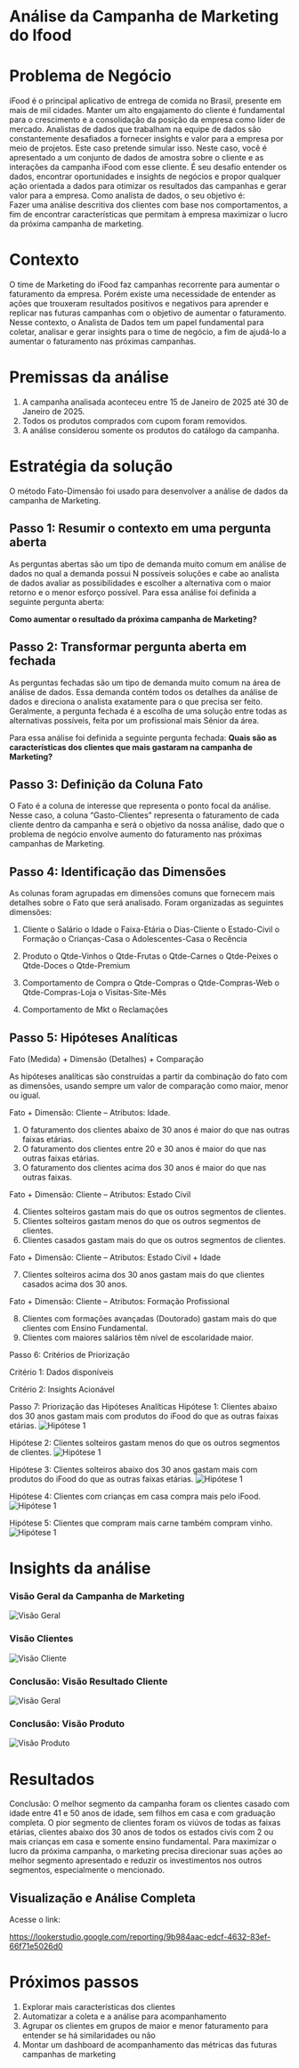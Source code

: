 # Análise da Campanha de Marketing do Ifood

# Problema de Negócio
iFood é o principal aplicativo de entrega de comida no Brasil, presente em mais de mil cidades.
Manter um alto engajamento do cliente é fundamental para o crescimento e a consolidação da posição da empresa como líder de mercado. Analistas de dados que trabalham na equipe de dados são constantemente desafiados a fornecer insights e valor para a empresa por meio de projetos.
Este caso pretende simular isso. Neste caso, você é apresentado a um conjunto de dados de amostra sobre o cliente e as interações da campanha iFood com esse cliente. É seu desafio entender os dados, encontrar oportunidades e insights de negócios e propor qualquer ação orientada a dados para otimizar os resultados das campanhas e gerar valor para a empresa.
Como analista de dados, o seu objetivo é:  
Fazer uma análise descritiva dos clientes com base nos comportamentos, a fim de encontrar características que permitam à empresa maximizar o lucro da próxima campanha de marketing.

# Contexto
O time de Marketing do iFood faz campanhas recorrente para aumentar o faturamento da empresa. Porém existe uma necessidade de entender as ações que trouxeram resultados positivos e negativos para aprender e replicar nas futuras campanhas com o objetivo de aumentar o faturamento.
Nesse contexto, o Analista de Dados tem um papel fundamental para coletar, analisar e gerar insights para o time de negócio, a fim de ajudá-lo a aumentar o faturamento nas próximas campanhas.

# Premissas da análise
1.	A campanha analisada aconteceu entre 15 de Janeiro de 2025 até 30 de Janeiro de 2025.
2.	Todos os produtos comprados com cupom foram removidos.
3.	A análise considerou somente os produtos do catálogo da campanha.
   
# Estratégia da solução
O método Fato-Dimensão foi usado para desenvolver a análise de dados da campanha de Marketing.

## Passo 1: Resumir o contexto em uma pergunta aberta
As perguntas abertas são um tipo de demanda muito comum em análise de dados no qual a demanda possui N possíveis soluções e cabe ao analista de dados avaliar as possibilidades e escolher a alternativa com o maior retorno e o menor esforço possível.
Para essa análise foi definida a seguinte pergunta aberta:

**Como aumentar o resultado da próxima campanha de Marketing?**

## Passo 2: Transformar pergunta aberta em fechada
As perguntas fechadas são um tipo de demanda muito comum na área de análise de dados. Essa demanda contém todos os detalhes da análise de dados e direciona o analista exatamente para o que precisa ser feito.
Geralmente, a pergunta fechada é a escolha de uma solução entre todas as alternativas possíveis, feita por um profissional mais Sênior da área.

Para essa análise foi definida a seguinte pergunta fechada:
**Quais são as características dos clientes que mais gastaram na campanha de Marketing?**

## Passo 3: Definição da Coluna Fato
O Fato é a coluna de interesse que representa o ponto focal da análise. Nesse caso, a coluna “Gasto-Clientes” representa o faturamento de cada cliente dentro da campanha e será o objetivo da nossa análise, dado que o problema de negócio envolve aumento do faturamento nas próximas campanhas de Marketing.

## Passo 4: Identificação das Dimensões
As colunas foram agrupadas em dimensões comuns que fornecem mais detalhes sobre o Fato que será analisado. Foram organizadas as seguintes dimensões:

1.	Cliente
  o	Salário
  o	Idade
  o	Faixa-Etária
  o	Dias-Cliente
  o	Estado-Civil
  o	Formação
  o	Crianças-Casa
  o	Adolescentes-Casa
  o	Recência

2.	Produto
  o	Qtde-Vinhos
  o	Qtde-Frutas
  o	Qtde-Carnes
  o	Qtde-Peixes
  o	Qtde-Doces
  o	Qtde-Premium

3.	Comportamento de Compra
  o	Qtde-Compras
  o	Qtde-Compras-Web
  o	Qtde-Compras-Loja
  o	Visitas-Site-Mês

4.	Comportamento de Mkt
  o	Reclamações

## Passo 5: Hipóteses Analíticas
Fato (Medida) + Dimensão (Detalhes) + Comparação

As hipóteses analíticas são construídas a partir da combinação do fato com as dimensões, usando sempre um valor de comparação como maior, menor ou igual.

Fato + Dimensão: Cliente – Atributos: Idade.

1.	O faturamento dos clientes abaixo de 30 anos é maior do que nas outras faixas etárias.
2.	O faturamento dos clientes entre 20 e 30 anos é maior do que nas outras faixas etárias.
3.	O faturamento dos clientes acima dos 30 anos é maior do que nas outras faixas.
   
Fato + Dimensão: Cliente – Atributos: Estado Civil

4.	Clientes solteiros gastam mais do que os outros segmentos de clientes.
5.	Clientes solteiros gastam menos do que os outros segmentos de clientes.
6.	Clientes casados gastam mais do que os outros segmentos de clientes.
   
Fato + Dimensão: Cliente – Atributos: Estado Civil + Idade

7.	Clientes solteiros acima dos 30 anos gastam mais do que clientes casados acima dos 30 anos.
    
Fato + Dimensão: Cliente – Atributos: Formação Profissional

8.	Clientes com formações avançadas (Doutorado) gastam mais do que clientes com Ensino Fundamental.
9.	Clientes com maiores salários têm nível de escolaridade maior.

Passo 6: Critérios de Priorização

Critério 1: Dados disponíveis

Critério 2: Insights Acionável

Passo 7: Priorização das Hipóteses Analíticas
Hipótese 1: Clientes abaixo dos 30 anos gastam mais com produtos do iFood do que as outras faixas etárias.
![Hipótese 1](img/hipotese1.png)

Hipótese 2: Clientes solteiros gastam menos do que os outros segmentos de clientes.
![Hipótese 1](img\hipotese2.png)

Hipótese 3: Clientes solteiros abaixo dos 30 anos gastam mais com produtos do iFood do que as outras faixas etárias.
![Hipótese 1](img\hipotese3.png)

Hipótese 4: Clientes com crianças em casa compra mais pelo iFood.
![Hipótese 1](img\hipotese4.png)

Hipótese 5: Clientes que compram mais carne também compram vinho.
![Hipótese 1](img\hipotese5.png)

# Insights da análise
### Visão Geral da Campanha de Marketing
![Visão Geral](img\visao-geral.png)

### Visão Clientes
![Visão Cliente](img\visao-clientes.png)

### Conclusão: Visão Resultado Cliente
![Visão Geral](img\visao-clientes-completa.png)

### Conclusão: Visão Produto
![Visão Produto](img\visao-produto.png)

# Resultados
Conclusão: O melhor segmento da campanha foram os clientes casado com idade entre 41 e 50 anos de idade, sem filhos em casa e com graduação completa.
O pior segmento de clientes foram os viúvos de todas as faixas etárias, clientes abaixo dos 30 anos de todos os estados civis com 2 ou mais crianças em casa e somente ensino fundamental.
Para maximizar o lucro da próxima campanha, o marketing precisa direcionar suas ações ao melhor segmento apresentado e reduzir os investimentos nos outros segmentos, especialmente o mencionado.

## Visualização e Análise Completa
Acesse o link: 

https://lookerstudio.google.com/reporting/9b984aac-edcf-4632-83ef-66f71e5026d0


# Próximos passos

1. Explorar mais características dos clientes
2. Automatizar a coleta e a análise para acompanhamento
3. Agrupar os clientes em grupos de maior e menor faturamento para entender se há similaridades ou não
4. Montar um dashboard de acompanhamento das métricas das futuras campanhas de marketing

